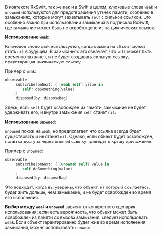 В контексте RxSwift, так же как и в Swift в целом, ключевые слова `weak` и `unowned` используются для предотвращения утечек памяти, особенно в замыканиях, которые могут захватывать `self` с сильной ссылкой. Это особенно важно при использовании замыканий в подписках RxSwift, где замыкание может быть не освобождено из-за циклических ссылок.

**Использование `weak`**: 

Ключевое слово `weak` используется, когда ссылка на объект может стать `nil` в будущем. В замыканиях это означает, что `self` может быть временно захвачен, и не будет создавать сильную ссылку, предотвращая циклическую ссылку.

Пример с `weak`:

```swift
observable
    .subscribe(onNext: { [weak self] value in
        self?.doSomething(value)
    })
    .disposed(by: disposeBag)
```

Здесь, если `self` будет освобожден из памяти, замыкание не будет удерживать его, и внутри замыкания `self` станет `nil`.

**Использование `unowned`**:

`unowned` похож на `weak`, но предполагает, что ссылка всегда будет существовать и не станет `nil`. Однако, если объект будет освобожден, попытка доступа через `unowned` ссылку приведет к крашу приложения.

Пример с `unowned`:

```swift
observable
    .subscribe(onNext: { [unowned self] value in
        self.doSomething(value)
    })
    .disposed(by: disposeBag)
```

Это подходит, когда вы уверены, что объект, на который ссылаетесь, будет жить дольше, чем замыкание, и не будет освобожден во время его исполнения.

**Выбор между `weak` и `unowned`** зависит от конкретного сценария использования: если есть вероятность, что объект может быть освобожден из памяти до вызова замыкания, следует использовать `weak`. Если объект гарантированно будет жив во время исполнения замыкания, можно использовать `unowned`.